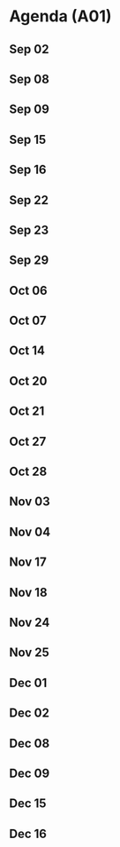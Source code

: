 # Agenda (A01)
## Sep 02


## Sep 08


## Sep 09


## Sep 15


## Sep 16


## Sep 22


## Sep 23


## Sep 29


## Oct 06


## Oct 07


## Oct 14


## Oct 20


## Oct 21


## Oct 27


## Oct 28


## Nov 03


## Nov 04


## Nov 17


## Nov 18


## Nov 24


## Nov 25


## Dec 01


## Dec 02


## Dec 08


## Dec 09


## Dec 15


## Dec 16

